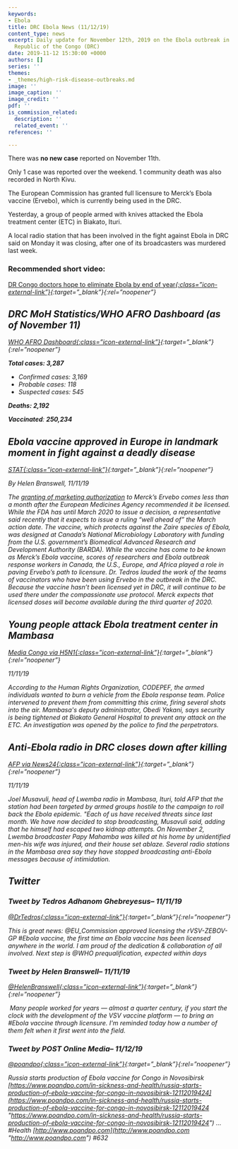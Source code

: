 ```yaml
---
keywords:
- Ebola
title: DRC Ebola News (11/12/19)
content_type: news
excerpt: Daily update for November 12th, 2019 on the Ebola outbreak in eastern Democratic
  Republic of the Congo (DRC)
date: 2019-11-12 15:30:00 +0000
authors: []
series: ''
themes:
- _themes/high-risk-disease-outbreaks.md
image: ''
image_caption: ''
image_credit: ''
pdf: ''
is_commission_related:
  description: ''
  related_event: ''
references: ''

---
```

There was **no new case** reported on November 11th.

Only 1 case was reported over the weekend. 1 community death was also recorded in North Kivu.

The European Commission has granted full licensure to Merck’s Ebola vaccine (Ervebo), which is currently being used in the DRC.

Yesterday, a group of people armed with knives attacked the Ebola treatment center (ETC) in Biakato, Ituri.

A local radio station that has been involved in the fight against Ebola in DRC said on Monday it was closing, after one of its broadcasters was murdered last week.

### Recommended short video:

[DR Congo doctors hope to eliminate Ebola by end of year<i/>{:class=”icon-external-link”}](https://www.aljazeera.com/news/2019/11/dr-congo-doctors-hope-eliminate-ebola-year-191112073443311.html){:target=”_blank”}{:rel=”noopener”}

## DRC MoH Statistics/WHO AFRO Dashboard (as of November 11)

[WHO AFRO Dashboard<i/>{:class=”icon-external-link”}](https://who.maps.arcgis.com/apps/opsdashboard/index.html#/e70c3804f6044652bc37cce7d8fcef6c){:target=”_blank”}{:rel=”noopener”}

**Total cases: 3,287**

* Confirmed cases: 3,169
* Probable cases: 118
* Suspected cases: 545

**Deaths: 2,192**

**Vaccinated**: **250,234**

## Ebola vaccine approved in Europe in landmark moment in fight against a deadly disease

[_STAT_<i/>{:class=”icon-external-link”}](https://www.statnews.com/2019/11/11/ebola-vaccine-approved-in-europe-in-landmark-moment-in-fight-against-a-deadly-disease/){:target=”_blank”}{:rel=”noopener”}

_By Helen Branswell, 11/11/19_

The [granting of marketing authorization](https://ec.europa.eu/commission/presscorner/detail/en/IP_19_6246) to Merck’s Ervebo comes less than a month after the European Medicines Agency recommended it be licensed. While the FDA has until March 2020 to issue a decision, a representative said recently that it expects to issue a ruling “well ahead of” the March action date. The vaccine, which protects against the Zaire species of Ebola, was designed at Canada’s National Microbiology Laboratory with funding from the U.S. government’s Biomedical Advanced Research and Development Authority (BARDA). While the vaccine has come to be known as Merck’s Ebola vaccine, scores of researchers and Ebola outbreak response workers in Canada, the U.S., Europe, and Africa played a role in paving Ervebo’s path to licensure. Dr. Tedros lauded the work of the teams of vaccinators who have been using Ervebo in the outbreak in the DRC. Because the vaccine hasn’t been licensed yet in DRC, it will continue to be used there under the compassionate use protocol. Merck expects that licensed doses will become available during the third quarter of 2020.

## Young people attack Ebola treatment center in Mambasa

[_Media Congo via H5N1_<i/>{:class=”icon-external-link”}](https://crofsblogs.typepad.com/h5n1/2019/11/young-people-attack-ebola-treatment-center-in-mambasa.html){:target=”_blank”}{:rel=”noopener”}

_11/11/19_

According to the Human Rights Organization, CODEPEF, the armed individuals wanted to burn a vehicle from the Ebola response team. Police intervened to prevent them from committing this crime, firing several shots into the air. Mambasa's deputy administrator, Obedi Yakani, says security is being tightened at Biakato General Hospital to prevent any attack on the ETC. An investigation was opened by the police to find the perpetrators.

## Anti-Ebola radio in DRC closes down after killing

[_AFP via News24_<i/>{:class=”icon-external-link”}](https://www.news24.com/Africa/News/anti-ebola-radio-in-drc-closes-down-after-killing-20191111?utm_source=Global+Health+NOW+Main+List&utm_campaign=f3bf2a25ea-EMAIL_CAMPAIGN_2019_11_11_01_20&utm_medium=email&utm_term=0_8d0d062dbd-f3bf2a25ea-2888645){:target=”_blank”}{:rel=”noopener”}

_11/11/19_

Joel Musavuli, head of Lwemba radio in Mambasa, Ituri, told AFP that the station had been targeted by armed groups hostile to the campaign to roll back the Ebola epidemic. "Each of us have received threats since last month. We have now decided to stop broadcasting, Musavuli said, adding that he himself had escaped two kidnap attempts. On November 2, Lwemba broadcaster Papy Mahamba was killed at his home by unidentified men-his wife was injured, and their house set ablaze. Several radio stations in the Mambasa area say they have stopped broadcasting anti-Ebola messages because of intimidation.

## Twitter

### Tweet by Tedros Adhanom Ghebreyesus– 11/11/19

[@DrTedros<i/>{:class=”icon-external-link”}](https://twitter.com/DrTedros/status/1193956678036836358){:target=”_blank”}{:rel=”noopener”}

This is great news: @EU_Commission approved licensing the rVSV-ZEBOV-GP #Ebola vaccine, the first time an Ebola vaccine has been licensed anywhere in the world. I am proud of the dedication & collaboration of all involved. Next step is @WHO prequalification, expected within days

### Tweet by Helen Branswell– 11/11/19

[@HelenBranswell<i/>{:class=”icon-external-link”}](https://twitter.com/HelenBranswell/status/1193998731135389697){:target=”_blank”}{:rel=”noopener”}

‏ Many people worked for years — almost a quarter century, if you start the clock with the development of the VSV vaccine platform — to bring an #Ebola vaccine through licensure. I'm reminded today how a number of them felt when it first went into the field.

### Tweet by POST Online Media– 11/12/19

[@poandpo<i/>{:class=”icon-external-link”}](https://twitter.com/poandpo/status/1194256072346931207){:target=”_blank”}{:rel=”noopener”}

‏Russia starts production of Ebola vaccine for Congo in Novosibirsk [https://www.poandpo.com/in-sickness-and-health/russia-starts-production-of-ebola-vaccine-for-congo-in-novosibirsk-12112019424](https://www.poandpo.com/in-sickness-and-health/russia-starts-production-of-ebola-vaccine-for-congo-in-novosibirsk-12112019424 "https://www.poandpo.com/in-sickness-and-health/russia-starts-production-of-ebola-vaccine-for-congo-in-novosibirsk-12112019424") … #Health [http://www.poandpo.com](http://www.poandpo.com "http://www.poandpo.com") #632